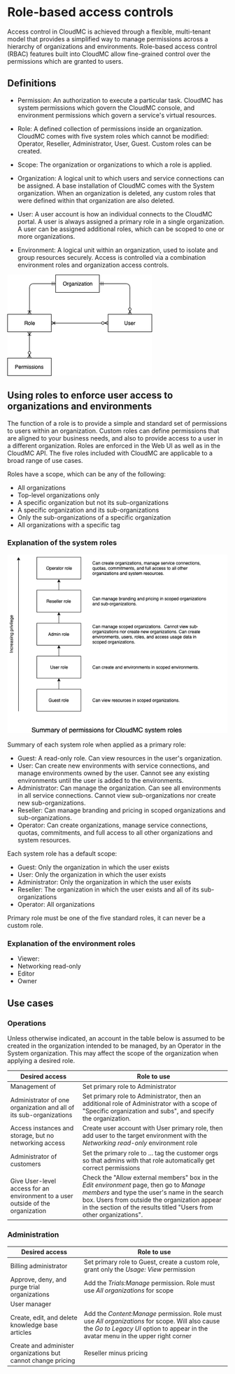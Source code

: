 # Role-based access controls

Access control in CloudMC is achieved through a flexible, multi-tenant model that provides a simplified way to manage permissions across a hierarchy of organizations and environments.  Role-based access control (RBAC) features built into CloudMC allow fine-grained control over the permissions which are granted to users.

## Definitions
- Permission: An authorization to execute a particular task.  CloudMC has system permissions which govern the CloudMC console, and environment permissions which govern a service's virtual resources.

- Role: A defined collection of permissions inside an organization.  CloudMC comes with five system roles which cannot be modified: Operator, Reseller, Administrator, User, Guest.  Custom roles can be created.  

- Scope: The organization or organizations to which a role is applied.

- Organization: A logical unit to which users and service connections can be assigned.  A base installation of CloudMC comes with the System organization.  When an organization is deleted, any custom roles that were defined within that organization are also deleted.

- User:  A user account is how an individual connects to the CloudMC portal.  A user is always assigned a primary role in a single organization. A user can be assigned additional roles, which can be scoped to one or more organizations.

- Environment:  A logical unit within an organization, used to isolate and group resources securely. Access is controlled via a combination environment roles and organization access controls.

![user access control chart](roles_chart.png)
## Using roles to enforce user access to organizations and environments
The function of a role is to provide a simple and standard set of permissions to users within an organization.  Custom roles can define permissions that are aligned to your business needs, and also to provide access to a user in a different organization.  Roles are enforced in the Web UI as well as in the CloudMC API.  The five roles included with CloudMC are applicable to a broad range of use cases.

Roles have a scope, which can be any of the following:
- All organizations
- Top-level organizations only
- A specific organization but not its sub-organizations
- A specific organization and its sub-organizations
- Only the sub-organizations of a specific organization
- All organizations with a specific tag

### Explanation of the system roles
![permissions chart](permissions.png)

Summary of each system role when applied as a primary role:
- Guest: A read-only role.  Can view resources in the user's organization.
- User: Can create new environments with service connections, and manage environments owned by the user.  Cannot see any existing environments until the user is added to the environments.
- Administrator: Can manage the organization. Can see all environments in all service connections.  Cannot view sub-organizations nor create new sub-organizations.
- Reseller: Can manage branding and pricing in scoped organizations and sub-organizations.
- Operator: Can create organizations, manage service connections, quotas, commitments, and full access to all other organizations and system resources.

Each system role has a default scope:
- Guest: Only the organization in which the user exists
- User: Only the organization in which the user exists
- Administrator: Only the organization in which the user exists  
- Reseller: The organization in which the user exists and all of its sub-organizations
- Operator: All organizations

Primary role must be one of the five standard roles, it can never be a custom role.

### Explanation of the environment roles
- Viewer:
- Networking read-only
- Editor
- Owner


## Use cases
### Operations
Unless otherwise indicated, an account in the table below is assumed to be created in the organization intended to be managed, by an Operator in the System organization.  This may affect the scope of the organization when applying a desired role.

| Desired access | Role to use |
| --- | --- |
| Management of | Set primary role to Administrator |
| Administrator of one organization and all of its sub-organizations | Set primary role to Administrator, then an additional role of Administrator with a scope of "Specific organization and subs", and specify the organization. |
| Access instances and storage, but no networking access | Create user account with User primary role, then add user to the target environment with the *Networking read-only* environment role |
| Administrator of customers | Set the primary role to ... tag the customer orgs so that admins with that role automatically get correct permissions |
| Give User-level access for an environment to a user outside of the organization | Check the "Allow external members" box in the *Edit environment* page, then go to *Manage members* and type the user's name in the search box.  Users from outside the organization appear in the section of the results titled "Users from other organizations". |

### Administration
| Desired access | Role to use |
| --- | --- |
| Billing administrator | Set primary role to Guest, create a custom role, grant only the  *Usage: View* permission |
| Approve, deny, and purge trial organizations | Add the *Trials:Manage* permission.  Role must use *All organizations* for scope |
| User manager | |
| Create, edit, and delete knowledge base articles | Add the *Content:Manage* permission.  Role must use *All organizations* for scope.  Will also cause the *Go to Legacy UI* option to appear in the avatar menu in the upper right corner  |
| Create and administer organizations but cannot change pricing | Reseller minus pricing |
